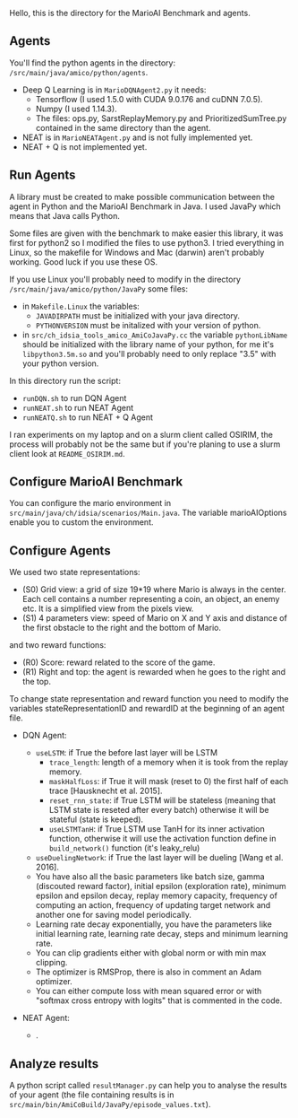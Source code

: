 Hello, this is the directory for the MarioAI Benchmark and agents.

## Agents

You'll find the python agents in the directory: `/src/main/java/amico/python/agents`.

* Deep Q Learning is in `MarioDQNAgent2.py` it needs:
  * Tensorflow (I used 1.5.0 with CUDA 9.0.176 and cuDNN 7.0.5).
  * Numpy (I used 1.14.3).
  * The files: ops.py, SarstReplayMemory.py and PrioritizedSumTree.py contained in the same directory than the agent.
* NEAT is in `MarioNEATAgent.py` and is not fully implemented yet.
* NEAT + Q is not implemented yet.

## Run Agents

A library must be created to make possible communication between the agent in Python and the MarioAI Benchmark in Java. I used JavaPy which means that Java calls Python.

Some files are given with the benchmark to make easier this library, it was first for python2 so I modified the files to use python3. I tried everything in Linux, so the makefile for Windows and Mac (darwin) aren't probably working. Good luck if you use these OS.

If you use Linux you'll probably need to modify in the directory `/src/main/java/amico/python/JavaPy` some files:
* in `Makefile.Linux` the variables:
  * `JAVADIRPATH` must be initialized with your java directory.
  * `PYTHONVERSION` must be initalized with your version of python.
* in `src/ch_idsia_tools_amico_AmiCoJavaPy.cc` the variable `pythonLibName` should be initialized with the library name of your python, for me it's `libpython3.5m.so` and you'll probably need to only replace "3.5" with your python version.

In this directory run the script: 
* `runDQN.sh` to run DQN Agent
* `runNEAT.sh` to run NEAT Agent
* `runNEATQ.sh` to run NEAT + Q Agent

I ran experiments on my laptop and on a slurm client called OSIRIM, the process will probably not be the same but if you're planing to use a slurm client look at `README_OSIRIM.md`.

## Configure MarioAI Benchmark

You can configure the mario environment in `src/main/java/ch/idsia/scenarios/Main.java`. The variable marioAIOptions enable you to custom the environment.

## Configure Agents

We used two state representations:
* (S0) Grid view: a grid of size 19*19 where Mario is always in the center. Each cell contains a number representing a coin, an object, an enemy etc. It is a simplified view from the pixels view.
* (S1) 4 parameters view: speed of Mario on X and Y axis and distance of the first obstacle to the right and the bottom of Mario.

and two reward functions:
* (R0) Score: reward related to the score of the game.
* (R1) Right and top: the agent is rewarded when he goes to the right and the top.

To change state representation and reward function you need to modify the variables stateRepresentationID and rewardID at the beginning of an agent file.

* DQN Agent:
  * `useLSTM`: if True the before last layer will be LSTM
    * `trace_length`: length of a memory when it is took from the replay memory.
    * `maskHalfLoss`: if True it will mask (reset to 0) the first half of each trace [Hausknecht et al. 2015].
    * `reset_rnn_state`: if True LSTM will be stateless (meaning that LSTM state is reseted after every batch) otherwise it will be stateful (state is keeped).
    * `useLSTMTanH`: if True LSTM use TanH for its inner activation function, otherwise it will use the activation function define in `build_network()` function (it's leaky_relu)
  * `useDuelingNetwork`: if True the last layer will be dueling [Wang et al. 2016].
  * You have also all the basic parameters like batch size, gamma (discouted reward factor), initial epsilon (exploration rate), minimum epsilon and epsilon decay, replay memory capacity, frequency of computing an action, frequency of updating target network and another one for saving model periodically.
  * Learning rate decay exponentially, you have the parameters like initial learning rate, learning rate decay, steps and minimum learning rate.
  * You can clip gradients either with global norm or with min max clipping.
  * The optimizer is RMSProp, there is also in comment an Adam optimizer.
  * You can either compute loss with mean squared error or with "softmax cross entropy with logits" that is commented in the code.

* NEAT Agent:
  * .
  
## Analyze results

A python script called `resultManager.py` can help you to analyse the results of your agent (the file containing results is in `src/main/bin/AmiCoBuild/JavaPy/episode_values.txt`).
